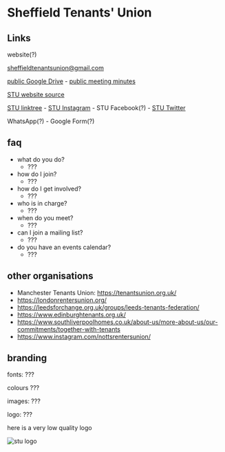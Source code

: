 # Sheffield Tenants' Union

## Links

website(?)

[sheffieldtenantsunion@gmail.com](mailto:sheffieldtenantsunion@gmail.com)

[public Google Drive](https://drive.google.com/drive/folders/11FkyXUYyzSqxX4RPVyKqcxLdU0PStz9N) - [public meeting minutes](https://drive.google.com/drive/folders/1h1MKx8x3O23YhQa0LVWj0fXSebMbWM0S)

[STU website source](https://github.com/Sheffield-TU/website)

[STU linktree](https://linktr.ee/sheffieldtenantsunion) - [STU Instagram](https://www.instagram.com/sheffieldtenantsunion/) - STU Facebook(?) - [STU Twitter](https://linktr.ee/sheffieldtenantsunion)

WhatsApp(?) - Google Form(?)

## faq

- what do you do?
  - ???
- how do I join?
  - ???
- how do I get involved?
  - ???
- who is in charge?
  - ???
- when do you meet?
  - ???
- can I join a mailing list?
  - ???
- do you have an events calendar?
  - ???

## other organisations

- Manchester Tenants Union: <https://tenantsunion.org.uk/>
- https://londonrentersunion.org/
- https://leedsforchange.org.uk/groups/leeds-tenants-federation/
- https://www.edinburghtenants.org.uk/
- https://www.southliverpoolhomes.co.uk/about-us/more-about-us/our-commitments/together-with-tenants
- https://www.instagram.com/nottsrentersunion/

## branding

fonts: ???

colours ???

images: ???

logo: ???

here is a very low quality logo

![stu logo](https://github.com/user-attachments/assets/c658abc4-31c3-41c7-b642-b79c3599c0f9)

